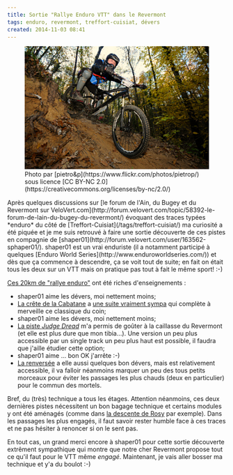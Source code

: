 ```yaml
---
title: Sortie "Rallye Enduro VTT" dans le Revermont
tags: enduro, revermont, treffort-cuisiat, dévers
created: 2014-11-03 08:41
---
```


<figure class="img-left with-caption">
    <img src="/assets/img/enduro-vtt.jpg" alt="Enduro VTT">
    <figcaption>Photo par [pietro&p](https://www.flickr.com/photos/pietrop/)
sous licence [CC BY-NC 2.0](https://creativecommons.org/licenses/by-nc/2.0/)</figcaption>
</figure>
Après quelques discussions sur [le forum de l'Ain, du Bugey et du Revermont sur
VeloVert.com](http://forum.velovert.com/topic/58392-le-forum-de-lain-du-bugey-du-revermont/)
évoquant des traces typées *enduro* du côté de
[Treffort-Cuisiat](/tags/treffort-cuisiat/) ma curiosité a été piquée et je me
suis retrouvé à faire une sortie découverte de ces pistes en compagnie de
[shaper01](http://forum.velovert.com/user/163562-sphaper01/). shaper01 est un
vrai enduriste (il a notamment participé à quelques [Enduro World
Series](http://www.enduroworldseries.com/)) et dès
que ça commence à descendre, ça se voit tout de suite; en fait on était tous les
deux sur un VTT mais on pratique pas tout à fait le même sport! :-)

[Ces 20km de "rallye enduro"](/sandbox/sortie-shaper01-20141101/) ont été riches
d'enseignements&nbsp;:

* shaper01 aime les dévers, moi nettement moins;
* [La crête de la Cabatane](/single-tracks/crete-de-la-cabatane/) a [une suite
  vraiment sympa](/single-tracks/angoulures-gros-mollard/) qui complète à merveille ce classique du coin;
* shaper01 aime les dévers, moi nettement moins;
* [La piste *Judge Dread*](/single-tracks/judge-dread-terres-caussales/) m'a permis de goûter à la caillasse du Revermont (et
  elle est plus dure que mon tibia...). Une version un peu plus accessible par
  un single track un peu plus haut est possible, il faudra que j'aille étudier
  cette option;
* shaper01 aime ... bon OK j'arrête :-)
* [La renversée](/single-tracks/renversee-cuisiat/) a elle aussi quelques bon dévers, mais est relativement
  accessible, il va falloir néanmoins marquer un peu des tous petits morceaux
  pour éviter les passages les plus chauds (deux en particulier) pour le commun
  des mortels.

Bref, du (très) technique a tous les étages. Attention néanmoins, ces deux dernières
pistes nécessitent un bon bagage technique et certains modules y ont été
aménagés (comme dans [la descente de Rosy](/single-tracks/descente-de-rosy/) par
exemple). Dans les passages les plus engagés, il faut savoir rester humble face
à ces traces et ne pas hésiter à renoncer si on le sent pas.

En tout cas, un grand merci encore à shaper01 pour cette sortie découverte
extrêment sympathique qui montre que notre cher Revermont propose tout ce qu'il
faut pour le VTT même *engagé*. Maintenant, je vais aller bosser ma technique et
y'a du boulot :-)
